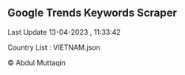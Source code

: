

## Google Trends Keywords Scraper 
 
Last Update 13-04-2023 , 11:33:42

Country List :
VIETNAM.json



© Abdul Muttaqin 
